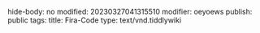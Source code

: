 hide-body: no
modified: 20230327041315510
modifier: oeyoews
publish: public
tags: 
title: Fira-Code
type: text/vnd.tiddlywiki

<link rel="preconnect" href="https://fonts.googleapis.com">
<link rel="preconnect" href="https://fonts.gstatic.com" crossorigin>
<link href="https://fonts.googleapis.com/css2?family=Fira+Code&display=swap" rel="stylesheet">

<!--
第一行是建立与 Google 字体服务器的预连接。这意味着当浏览器加载网页时，它已经与谷歌字体服务器建立了连接，这可以提高网站性能。

第二行是与 Google Fonts 服务器的静态内容域建立预连接。这是通过“crossorigin”属性完成的，它允许浏览器在不违反同源策略的情况下从另一个域（在本例中为 Google Fonts）请求资源。这还可以通过允许浏览器在解析 CSS 文件之前开始下载字体来提高网站性能。
-->